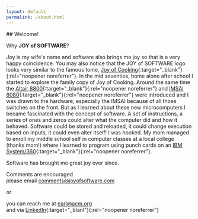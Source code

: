 ```yaml
---
layout: default
permalink: /about.html
---
```

<p></p>
## Welcome!

Why **JOY of SOFTWARE**?

Joy is my wife's name and software also brings me joy so that is a very happy coincidence. You may also notice that the JOY of SOFTWARE logo looks very similar to the famous tome, [Joy of Cooking](https://www.simonandschuster.com/p/joy-of-cooking){:target="_blank"}{:rel="noopener noreferrer"}. In the mid seventies, home alone after school I started to explore the family copy of Joy of Cooking. Around the same time the [Altair 8800](https://en.wikipedia.org/wiki/Altair_8800){:target="_blank"}{:rel="noopener noreferrer"} and [IMSAI 8080](https://en.wikipedia.org/wiki/IMSAI_8080){:target="_blank"}{:rel="noopener noreferrer"} were introduced and I was drawn to the hardware, especially the IMSAI because of all those switches on the front. But as I learned about these new microcomputers I became fascinated with the concept of software. A set of instructions, a series of ones and zeros could alter what the computer did and how it behaved. Software could be stored and reloaded, it could change execution based on inputs, it could even alter itself! I was hooked. My mom managed to enroll my middle school self in computer classes at a local college (thanks mom!) where I learned to program using punch cards on an [IBM System/360](https://en.wikipedia.org/wiki/IBM_System/360){:target="_blank"}{:rel="noopener noreferrer"}.

Software has brought me great joy ever since.

Comments are encouraged  
please email <comments@joyofsoftware.com>

or

you can reach me at <earl@acm.org>  
and via [LinkedIn](https://linkedin.com/in/earlchen){:target="_blanl"}{:rel="noopener noreferrer"}

<p></p>
